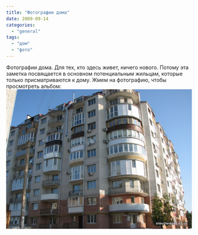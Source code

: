 ```yaml
---
title: "Фотографии дома"
date: 2009-09-14
categories: 
  - "general"
tags: 
  - "дом"
  - "фото"
---
```


Фотографии дома. Для тех, кто здесь живет, ничего нового. Потому эта заметка посвящается в основном потенциальным жильцам, которые только присматриваются к дому. Жмем на фотографию, чтобы просмотреть альбом: [![Шевченко, 4а](/wp-content/uploads/2009/09/House-010.jpg "Шевченко, 4а")](http://shevchenko4a.brovary.org/house-photos/)<!--more--> 

<script type="text/javascript">$(document).ready(function() { $("#house-photos-img").hide(); $("#container").pwi({ username: 'shevchenko4a.brovary.org', mode: 'album', album: 'housephotos', thumbSize: 144, showAlbumDescription: false }); });</script>
